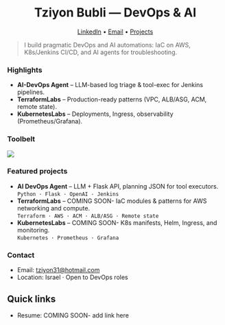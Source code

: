 <!-- Hero -->
<h1 align="center">Tziyon Bubli — DevOps & AI</h1>
<p align="center">
  <a href="https://www.linkedin.com/in/YOUR-LINK">LinkedIn</a> •
  <a href="mailto:YOUR@EMAIL">Email</a> •
  <a href="https://github.com/tziyon31?tab=repositories">Projects</a>
</p>

> I build pragmatic DevOps and AI automations: IaC on AWS, K8s/Jenkins CI/CD, and AI agents for troubleshooting.

### Highlights
- **AI-DevOps Agent** – LLM-based log triage & tool-exec for Jenkins pipelines.  
- **TerraformLabs** – Production-ready patterns (VPC, ALB/ASG, ACM, remote state).  
- **KubernetesLabs** – Deployments, Ingress, observability (Prometheus/Grafana).

### Toolbelt
<p>
  <img src="https://skillicons.dev/icons?i=linux,bash,python,flask,docker,ansible,terraform,aws,kubernetes,jenkins,git,github,sqlite" />
</p>

### Featured projects
- **AI DevOps Agent** – LLM + Flask API, planning JSON for tool executors.  
  `Python · Flask · OpenAI · Jenkins`
- **TerraformLabs** – COMING SOON- IaC modules & patterns for AWS networking and compute.  
  `Terraform · AWS · ACM · ALB/ASG · Remote state`
- **KubernetesLabs** – COMING SOON- K8s manifests, Helm, Ingress, and monitoring.  
  `Kubernetes · Prometheus · Grafana`

### Contact
- Email: tziyon31@hotmail.com  
- Location: Israel · Open to DevOps roles
## Quick links
- Resume: COMING SOON- add link here
